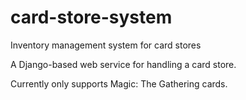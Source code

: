 # card-store-system
Inventory management system for card stores

A Django-based web service for handling a card store.

Currently only supports Magic: The Gathering cards.
